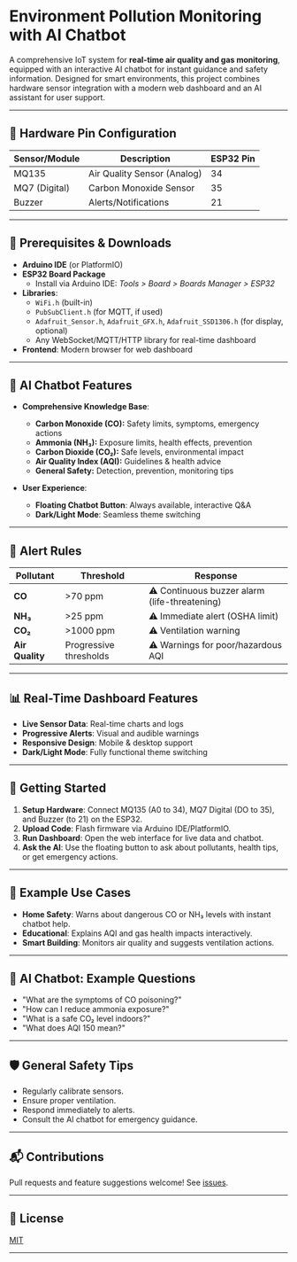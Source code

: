 # Environment Pollution Monitoring with AI Chatbot

A comprehensive IoT system for **real-time air quality and gas monitoring**, equipped with an interactive AI chatbot for instant guidance and safety information. Designed for smart environments, this project combines hardware sensor integration with a modern web dashboard and an AI assistant for user support.

---

## 🚦 Hardware Pin Configuration

| Sensor/Module    | Description                    | ESP32 Pin  |
|------------------|-------------------------------|------------|
| MQ135            | Air Quality Sensor (Analog)    | 34         |
| MQ7 (Digital)    | Carbon Monoxide Sensor         | 35         |
| Buzzer           | Alerts/Notifications           | 21         |

---

## 💾 Prerequisites & Downloads

- **Arduino IDE** (or PlatformIO)
- **ESP32 Board Package**
    - Install via Arduino IDE: *Tools > Board > Boards Manager > ESP32*
- **Libraries**:
    - `WiFi.h` (built-in)
    - `PubSubClient.h` (for MQTT, if used)
    - `Adafruit_Sensor.h`, `Adafruit_GFX.h`, `Adafruit_SSD1306.h` (for display, optional)
    - Any WebSocket/MQTT/HTTP library for real-time dashboard
- **Frontend**: Modern browser for web dashboard

---

## 🧠 AI Chatbot Features

- **Comprehensive Knowledge Base**:
    - **Carbon Monoxide (CO):** Safety limits, symptoms, emergency actions
    - **Ammonia (NH₃):** Exposure limits, health effects, prevention
    - **Carbon Dioxide (CO₂):** Safe levels, environmental impact
    - **Air Quality Index (AQI):** Guidelines & health advice
    - **General Safety:** Detection, prevention, monitoring tips

- **User Experience**:
    - **Floating Chatbot Button**: Always available, interactive Q&A
    - **Dark/Light Mode**: Seamless theme switching

---

## 🚨 Alert Rules

| Pollutant      | Threshold                   | Response                                |
|----------------|-----------------------------|-----------------------------------------|
| **CO**         | >70 ppm                     | ⚠️ Continuous buzzer alarm (life-threatening) |
| **NH₃**        | >25 ppm                     | ⚠️ Immediate alert (OSHA limit)         |
| **CO₂**        | >1000 ppm                   | ⚠️ Ventilation warning                  |
| **Air Quality**| Progressive thresholds      | ⚠️ Warnings for poor/hazardous AQI      |

---

## 📊 Real-Time Dashboard Features

- **Live Sensor Data**: Real-time charts and logs
- **Progressive Alerts**: Visual and audible warnings
- **Responsive Design**: Mobile & desktop support
- **Dark/Light Mode**: Fully functional theme switching

---

## 🚀 Getting Started

1. **Setup Hardware**: Connect MQ135 (A0 to 34), MQ7 Digital (DO to 35), and Buzzer (to 21) on the ESP32.
2. **Upload Code**: Flash firmware via Arduino IDE/PlatformIO.
3. **Run Dashboard**: Open the web interface for live data and chatbot.
4. **Ask the AI**: Use the floating button to ask about pollutants, health tips, or get emergency actions.

---

## 🌱 Example Use Cases

- **Home Safety**: Warns about dangerous CO or NH₃ levels with instant chatbot help.
- **Educational**: Explains AQI and gas health impacts interactively.
- **Smart Building**: Monitors air quality and suggests ventilation actions.

---

## 🤖 AI Chatbot: Example Questions

- "What are the symptoms of CO poisoning?"
- "How can I reduce ammonia exposure?"
- "What is a safe CO₂ level indoors?"
- "What does AQI 150 mean?"

---

## 🛡️ General Safety Tips

- Regularly calibrate sensors.
- Ensure proper ventilation.
- Respond immediately to alerts.
- Consult the AI chatbot for emergency guidance.

---

## 📬 Contributions

Pull requests and feature suggestions welcome! See [issues](https://github.com/godragun/enviroment_plollution_with_AI_chatbot/issues).

---

## 📜 License

[MIT](LICENSE)

---
